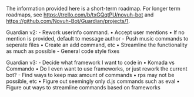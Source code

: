 The information provided here is a short-term roadmap. For longer term roadmaps, see https://trello.com/b/txGQqtPU/novuh-bot and https://github.com/Novuh-Bot/Guardian/projects/1.

Guardian v2: 
    - Rework userinfo command.
        • Accept user mentions
        • If no mention is provided, default to message author
    - Push music commands to seperate files
        • Create an add command, etc
        • Streamline the functionality as much as possible
    - General code style fixes

Guardian v3:
    - Decide what framework I want to code in
        • Komada vs Commando
        • Do I even want to use frameworks, or just rework the current bot?
    - Find ways to keep max amount of commands
        • rps may not be possible, etc
        • Figure out seemingly only d.js commands such as eval
        • Figure out ways to streamline commands based on frameworks